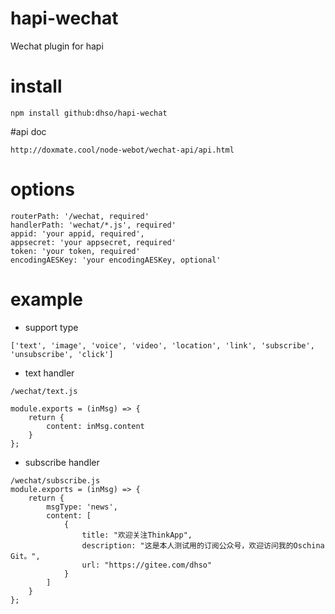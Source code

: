 # hapi-wechat
Wechat plugin for hapi

# install
```
npm install github:dhso/hapi-wechat
```

#api doc

```
http://doxmate.cool/node-webot/wechat-api/api.html
```

# options
```
routerPath: '/wechat, required'
handlerPath: 'wechat/*.js', required'
appid: 'your appid, required',
appsecret: 'your appsecret, required'
token: 'your token, required'
encodingAESKey: 'your encodingAESKey, optional'
```

# example
* support type
```
['text', 'image', 'voice', 'video', 'location', 'link', 'subscribe', 'unsubscribe', 'click']
```
* text handler
```
/wechat/text.js

module.exports = (inMsg) => {
    return {
        content: inMsg.content
    }
};
```

* subscribe handler
```
/wechat/subscribe.js
module.exports = (inMsg) => {
    return {
        msgType: 'news',
        content: [
            {
                title: "欢迎关注ThinkApp",
                description: "这是本人测试用的订阅公众号，欢迎访问我的Oschina Git。",
                url: "https://gitee.com/dhso"
            }
        ]
    }
};
```